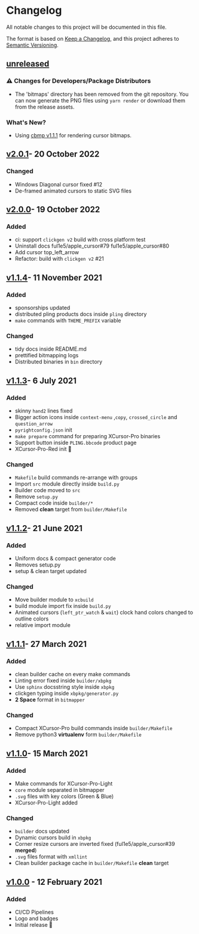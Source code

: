 # Changelog

All notable changes to this project will be documented in this file.

The format is based on [Keep a Changelog](https://keepachangelog.com/en/1.0.0/),
and this project adheres to [Semantic Versioning](https://semver.org/spec/v2.0.0.html).

## [unreleased]

### :warning: Changes for Developers/Package Distributors

-   The 'bitmaps' directory has been removed from the git repository. You can now generate the PNG files using `yarn render` or download them from the release assets.

### What's New?

-   Using [cbmp v1.1.1](https://github.com/ful1e5/cbmp/tree/v1.1.1) for rendering cursor bitmaps.

## [v2.0.1]- 20 October 2022

### Changed

-   Windows Diagonal cursor fixed #12
-   De-framed animated cursors to static SVG files

## [v2.0.0]- 19 October 2022

### Added

-   ci: support `clickgen v2` build with cross platform test
-   Uninstall docs ful1e5/apple_cursor#79 ful1e5/apple_cursor#80
-   Add cursor top_left_arrow
-   Refactor: build with `clickgen v2` #21

## [v1.1.4]- 11 November 2021

### Added

-   sponsorships updated
-   distributed pling products docs inside `pling` directory
-   `make` commands with `THEME_PREFIX` variable

### Changed

-   tidy docs inside README.md
-   prettified bitmapping logs
-   Distributed binaries in `bin` directory

## [v1.1.3]- 6 July 2021

### Added

-   skinny `hand2` lines fixed
-   Bigger action icons inside `context-menu` ,`copy`, `crossed_circle` and `question_arrow`
-   `pyrightconfig.json` init
-   `make prepare` command for preparing XCursor-Pro binaries
-   Support button inside `PLING.bbcode` product page
-   XCursor-Pro-Red init 🎊

### Changed

-   `Makefile` build commands re-arrange with groups
-   Import `src` module directly inside `build.py`
-   Builder code moved to `src`
-   Remove `setup.py`
-   Compact code inside `builder/*`
-   Removed **clean** target from `builder/Makefile`

## [v1.1.2]- 21 June 2021

### Added

-   Uniform docs & compact generator code
-   Removes setup.py
-   setup & clean target updated

### Changed

-   Move builder module to `xcbuild`
-   build module import fix inside `build.py`
-   Animated cursors (`left_ptr_watch` & `wait`) clock hand colors changed to outline colors
-   relative import module

## [v1.1.1]- 27 March 2021

### Added

-   clean builder cache on every make commands
-   Linting error fixed inside `builder/xbpkg`
-   Use `sphinx` docsstring style inside `xbpkg`
-   clickgen typing inside `xbpkg/generator.py`
-   **2 Space** format in `bitmapper`

### Changed

-   Compact XCursor-Pro build commands inside `builder/Makefile`
-   Remove python3 **virtualenv** form `builder/Makefile`

## [v1.1.0]- 15 March 2021

### Added

-   Make commands for XCursor-Pro-Light
-   `core` module separated in bitmapper
-   `.svg` files with key colors (Green & Blue)
-   XCursor-Pro-Light added

### Changed

-   `builder` docs updated
-   Dynamic cursors build in `xbpkg`
-   Corner resize cursors are inverted fixed (ful1e5/apple_cursor#39 **merged**)
-   `.svg` files format with `xmllint`
-   Clean builder package cache in `builder/Makefile` **clean** target

## [v1.0.0] - 12 February 2021

### Added

-   CI/CD Pipelines
-   Logo and badges
-   Initial release 🎊

[unreleased]: https://github.com/ful1e5/XCursor-pro/compare/v2.0.1...main
[v2.0.1]: https://github.com/ful1e5/XCursor-pro/compare/v2.0.0...v2.0.1
[v2.0.0]: https://github.com/ful1e5/XCursor-pro/compare/v1.1.4...v2.0.0
[v1.1.4]: https://github.com/ful1e5/XCursor-pro/compare/v1.1.3...v1.1.4
[v1.1.3]: https://github.com/ful1e5/XCursor-pro/compare/v1.1.2...v1.1.3
[v1.1.2]: https://github.com/ful1e5/XCursor-pro/compare/v1.1.1...v1.1.2
[v1.1.1]: https://github.com/ful1e5/XCursor-pro/compare/v1.1.0...v1.1.1
[v1.1.0]: https://github.com/ful1e5/XCursor-pro/compare/v1.0.0...v1.1.0
[v1.0.0]: https://github.com/ful1e5/XCursor-pro/tree/v1.0.0

